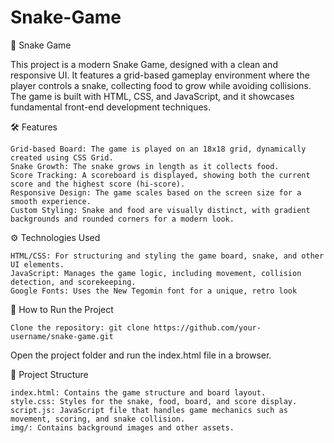 # Snake-Game

🐍 Snake Game

This project is a modern Snake Game, designed with a clean and responsive UI. It features a grid-based gameplay environment where the player controls a snake, collecting food to grow while avoiding collisions. The game is built with HTML, CSS, and JavaScript, and it showcases fundamental front-end development techniques.

🛠️ Features

    Grid-based Board: The game is played on an 18x18 grid, dynamically created using CSS Grid.
    Snake Growth: The snake grows in length as it collects food.
    Score Tracking: A scoreboard is displayed, showing both the current score and the highest score (hi-score).
    Responsive Design: The game scales based on the screen size for a smooth experience.
    Custom Styling: Snake and food are visually distinct, with gradient backgrounds and rounded corners for a modern look.

⚙️ Technologies Used

    HTML/CSS: For structuring and styling the game board, snake, and other UI elements.
    JavaScript: Manages the game logic, including movement, collision detection, and scorekeeping.
    Google Fonts: Uses the New Tegomin font for a unique, retro look

🚀 How to Run the Project

    Clone the repository: git clone https://github.com/your-username/snake-game.git

Open the project folder and run the index.html file in a browser.

📂 Project Structure

    index.html: Contains the game structure and board layout.
    style.css: Styles for the snake, food, board, and score display.
    script.js: JavaScript file that handles game mechanics such as movement, scoring, and snake collision.
    img/: Contains background images and other assets.
        
